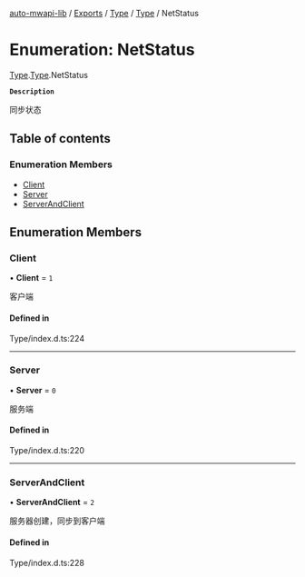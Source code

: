 [auto-mwapi-lib](../README.md) / [Exports](../modules.md) / [Type](../modules/Type.md) / [Type](../modules/Type.Type.md) / NetStatus

# Enumeration: NetStatus

[Type](../modules/Type.md).[Type](../modules/Type.Type.md).NetStatus

**`Description`**

同步状态

## Table of contents

### Enumeration Members

- [Client](Type.Type.NetStatus.md#client)
- [Server](Type.Type.NetStatus.md#server)
- [ServerAndClient](Type.Type.NetStatus.md#serverandclient)

## Enumeration Members

### Client

• **Client** = ``1``

客户端

#### Defined in

Type/index.d.ts:224

___

### Server

• **Server** = ``0``

服务端

#### Defined in

Type/index.d.ts:220

___

### ServerAndClient

• **ServerAndClient** = ``2``

服务器创建，同步到客户端

#### Defined in

Type/index.d.ts:228

